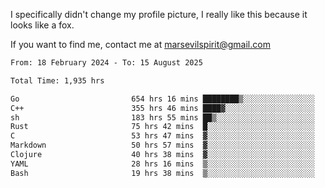 I specifically didn't change my profile picture, I really like this because it looks like a fox.

If you want to find me, contact me at marsevilspirit@gmail.com

<!--START_SECTION:waka-->

```txt
From: 18 February 2024 - To: 15 August 2025

Total Time: 1,935 hrs

Go                         654 hrs 16 mins ████████▒░░░░░░░░░░░░░░░░   33.81 %
C++                        355 hrs 46 mins ████▓░░░░░░░░░░░░░░░░░░░░   18.39 %
sh                         183 hrs 55 mins ██▒░░░░░░░░░░░░░░░░░░░░░░   09.51 %
Rust                       75 hrs 42 mins  █░░░░░░░░░░░░░░░░░░░░░░░░   03.91 %
C                          53 hrs 47 mins  ▓░░░░░░░░░░░░░░░░░░░░░░░░   02.78 %
Markdown                   50 hrs 57 mins  ▓░░░░░░░░░░░░░░░░░░░░░░░░   02.63 %
Clojure                    40 hrs 38 mins  ▓░░░░░░░░░░░░░░░░░░░░░░░░   02.10 %
YAML                       28 hrs 16 mins  ▒░░░░░░░░░░░░░░░░░░░░░░░░   01.46 %
Bash                       19 hrs 38 mins  ▒░░░░░░░░░░░░░░░░░░░░░░░░   01.02 %
```

<!--END_SECTION:waka-->
